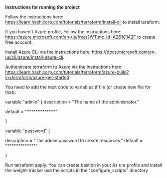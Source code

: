 **Instructions for running the project**

Follow the instructions here: https://learn.hashicorp.com/tutorials/terraform/install-cli to install teraform.

If you haven't Azure profile, Follow the instructions here: https://azure.microsoft.com/en-us/free/?WT.mc_id=A261C142F to create free account.

Install Azure CLI via the instructions here: https://docs.microsoft.com/en-us/cli/azure/install-azure-cli.

Authenticate terraform to Azure via the instructions here: https://learn.hashicorp.com/tutorials/terraform/azure-build?in=terraform/azure-get-started.

You need to add the next code to variables.tf file (or create new file for that):

variable "admin" {
  description = "The name of the administrator."
  
  default = "*************"
  
}

variable "password" {

  description = "The admin password to create resources."
  default = "*************"
  
}

Run terraform apply.
You can create bastion in yout Az ure profile and install the weight-tracker use the scripts in the "configure_scripts" directory
